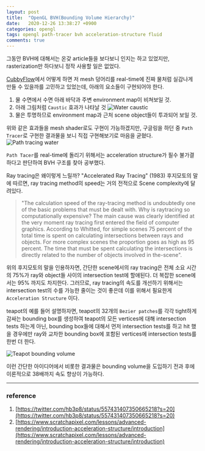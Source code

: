 ```yaml
---
layout: post
title:  "OpenGL BVH(Bounding Volume Hierarchy)"
date:   2020-12-26 13:38:27 +0900
categories: opengl
tags: opengl path-tracer bvh acceleration-structure fluid
comments: true  
---
```

그동안 BVH에 대해서는 온갖 article들을 보다보니 인지는 하고 있었지만,
rasterization만 하다보니 정작 사용할 일은 없었다.

[CubbyFlow](https://github.com/utilforever/cubbyflow)에서 어떻게 하면 저 mesh 덩어리를
real-time에 진짜 물처럼 실감나게 만들 수 있을까를 고민하고 있었는데, 아래의 요소들이 구현되어야 한다.

1. 물 수면에서 수면 아래 바닥과 주변 environment map이 비쳐보일 것.
2. 아래 그림처럼 `Caustic` 효과가 나타날 것
![Water caustic](https://miro.medium.com/max/578/1*mLV4Jxoe56pROvQCR8DzGQ.png)
3. 물은 투명하므로 environment map과 근처 scene object들이 투과되어 보일 것.

위와 같은 효과들을 mesh shader로도 구현이 가능하겠지만, 구글링을 하던 중 `Path Tracer`로 구현한 결과물을 보니 
직접 구현해보기로 마음을 굳혔다.
![Path tracing water](https://pbs.twimg.com/media/B7xk6R7CcAAaYX_?format=jpg&name=small)

`Path Tacer`를 real-time에 돌리기 위해서는 acceleration structure가 필수 불가결하다고 판단하여 BVH 구조를 찾아 공부했다.

Ray tracing은 왜이렇게 느릴까? "Accelerated Ray Tracing" (1983) 후지모토의 말에 따르면, ray tracing method의 speed는 거의 전적으로
Scene complexity에 달려있다. 

> "The calculation speed of the ray-tracing method is undoubtedly one of the basic problems that must be dealt with. Why is raytracing so computationally expensive? The main cause was clearly identified at the very moment ray tracing first entered the field of computer graphics. According to Whitted, for simple scenes 75 percent of the total time is spent on calculating intersections between rays and objects. For more complex scenes the proportion goes as high as 95 percent. The time that must be spent calculating the intersections is directly related to the number of objects involved in the-scene".

위의 후지모토의 말을 인용하자면, 간단한 scene에서의 ray tracing은 전체 소요 시간의 75%가 ray와 object들 사이의 intersection test에 할애된다. 
더 복잡한 scene에서는 95% 까지도 차지한다. 그러므로, ray tracing의 속도를 개선하기 위해서는 intersection test의 수를 가능한 줄이는 것이 좋은데
이를 위해서 필요한게 `Acceleration Structure` 이다. 

teapot의 예를 들어 설명하자면, teapot의 32개의 `Bezier patches`를 각각 tight하게 감싸는 bounding box를 생성하여 teapot의 
모든 vertices에 대해 intersection tests 하는게 아닌, bounding box들에 대해서 먼저 intersection tests를 하고 hit 했을 경우에만 
ray와 교차한 bounding box에 포함된 vertices에 intersection tests를 한번 더 한다. 

![Teapot bounding volume](https://snowapril.github.io/assets/img/post_img/2020-12-26-bounding-volume.gif)

이런 간단한 아이디어에서 비롯한 결과물은 bounding volume을 도입하기 전과 후에 이론적으로 38배까지 속도 향상이 가능하다.



---
### reference
1. [https://twitter.com/hb3p8/status/557431407350665218?s=20](https://twitter.com/hb3p8/status/557431407350665218?s=20)
2. [https://www.scratchapixel.com/lessons/advanced-rendering/introduction-acceleration-structure/introduction](https://www.scratchapixel.com/lessons/advanced-rendering/introduction-acceleration-structure/introduction)